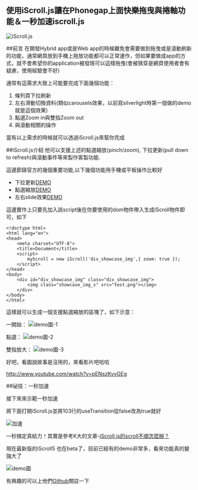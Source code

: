 使用iScroll.js讓在Phonegap上面快樂拖曳與捲軸功能＆一秒加速iscroll.js
--
![iScroll.js](https://dl.dropboxusercontent.com/u/20925528/%E6%8A%80%E8%A1%93Blog/blogs/20130910/1.jpg)

##前言
在開發Hybrid app或是Web app的時候難免會需要做到拖曳或是滾動刷新的功能，通常網頁放到手機上拖放功能都可以正常運作，但如果要做成app的方式，就不會希望你的application被發現可以這樣拖曳(會被猜穿是網頁使用者會有疑慮，使用經驗會不好)

通常有這需求大致上可能要完成下面幾個功能：

1. 條列頁下拉刷新
2. 左右滑動切換資料(類似carousels效果，以前寫silverlight時第一個做的demo就是這個效果)
3. 點選Zoom in與雙指Zoom out
4. 與滾動相關的操作

當有以上需求的時候就可以透過iScroll.js來幫你完成

##iScroll.js介紹
他可以支援上述的點選縮放(pinch/zoom), 下拉更新(pull down to refresh)與滾動事件等來製作客製功能.

這邊節錄官方的幾個重要功能,以下幾個功能用手機或平板操作比較好

- 下拉更新[DEMO](http://cubiq.org/dropbox/iscroll4/examples/pull-to-refresh/)
- 點選縮放[DEMO](http://cubiq.org/dropbox/iscroll4/examples/zoom/)
- 左右slide效果[DEMO](http://cubiq.org/dropbox/iscroll4/examples/carousel/)

這邊實作上只要先加入該script後在你要使用的dom物件帶入生成iScroll物件即可，如下
	
	<!doctype html>
	<html lang="en">
	<head>
		<meta charset="UTF-8">
		<title>Document</title>
		<script>
			myScroll = new iScroll('div_showcase_img',{ zoom: true });
		</script>
	</head>
	<body>
		<div id="div_showcase_img" class="div_showcase_img">
			<img class="showcase_img_s" src="test.png"></img>
		</div>
	</body>
	</html>
	
這樣就可以生成一個支援點選縮放的區塊了，如下示意：

一開始：
![demo圖-1](https://dl.dropboxusercontent.com/u/20925528/%E6%8A%80%E8%A1%93Blog/blogs/20130910/4.png)

點選：
![demo圖-2](https://dl.dropboxusercontent.com/u/20925528/%E6%8A%80%E8%A1%93Blog/blogs/20130910/5.png)

雙指放大：
![demo圖-3](https://dl.dropboxusercontent.com/u/20925528/%E6%8A%80%E8%A1%93Blog/blogs/20130910/6.png)

好吧，看圖說故事是沒用的，來看影片吧哈哈

http://www.youtube.com/watch?v=pENszKvvGEg

##祕技：一秒加速

接下來來示範一秒加速

將下面打開iScroll.js並將103行的useTransition從false改為true就好

![加速](https://dl.dropboxusercontent.com/u/20925528/%E6%8A%80%E8%A1%93Blog/blogs/20130910/2.png)

一秒搞定真給力！其實是參考K大的文章-[iScroll.js的scroll不順怎麼辦？](http://www.icoding.co/2012/03/iscroll-js%E7%9A%84scroll%E4%B8%8D%E9%A0%86%E6%80%8E%E9%BA%BC%E8%BE%A6%EF%BC%9F)

現在最新版的iScroll5 也在beta了，目前已經有的demo非常多，看來功能真的變強大了

![demo圖](https://dl.dropboxusercontent.com/u/20925528/%E6%8A%80%E8%A1%93Blog/blogs/20130910/3.png)

有興趣的可以上他們[Github](https://github.com/cubiq/iscroll)關註一下




